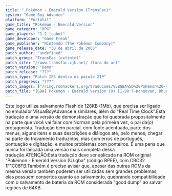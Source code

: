 ```yaml
---
title: " Pokémon - Emerald Version (TransFac)"
system: "Game Boy Advance"
platform: "Portátil"
game_title: "Pokémon - Emerald Version"
game_category: "RPG"
game_players: "1-2 (cabo)"
game_developer: "Game Freak"
game_publisher: "Nintendo (The Pokémon Company)"
game_release_date: "30 de abril de 2005"
patch_author: "undefined"
patch_group: "TransFac (extinto)"
patch_site: "//www.transfac.cjb.net/ (fora do ar)"
patch_version: "Demo"
patch_release: "???"
patch_type: "Patch IPS dentro de pacote ZIP"
patch_progress: "???"
patch_images: ["//img.romhackers.org/traducoes/%5BGBA%5D%20Pokemon%20-%20Emerald%20Version%20-%20TransFac%20-%201.png","//img.romhackers.org/traducoes/%5BGBA%5D%20Pokemon%20-%20Emerald%20Version%20-%20TransFac%20-%202.png","//img.romhackers.org/traducoes/%5BGBA%5D%20Pokemon%20-%20Emerald%20Version%20-%20TransFac%20-%203.png"]
patch_file: "[GBA] Pokemon - Emerald Version (U) [I-BR T-Donnovan, Dhuan e Hyd Hyro G-TransFac V-Demo].zip"
---
```

Este jogo utiliza salvamento Flash de 128KB (1Mb), que precisa ser ligado no emulador VisualBoyAdvance e similares, além do "Real Time Clock".Esta tradução é uma versão de demonstração que foi quebrada propositalmente na parte que você vai falar com Norman pela primeira vez, o pai da(o) protagonista. Tradução bem parcial, com fonte acentuada, parte dos menus, alguns itens e suas descrições e diálogos até, pelo menos, chegar na parte do travamento traduzidos, mas com erros de português, pontuação e digitação, e muitos problemas com ponteiros. É uma pena que nunca foi lançada uma versão mais completa dessa tradução.ATENÇÃO:Esta tradução deve ser aplicada na ROM original "Pokemon - Emerald Version (U).gba" (código BPEE), com CRC32 1F1C08FB.Também é preciso avisar que, apesar das outras ROMs da mesma versão também poderem ser utilizadas sem grandes problemas, elas possuem consertos quanto ao salvamento, quebrando compatibilidade com o salvamento de bateria da ROM considerada "good dump" ao salvar regiões de 64KB.